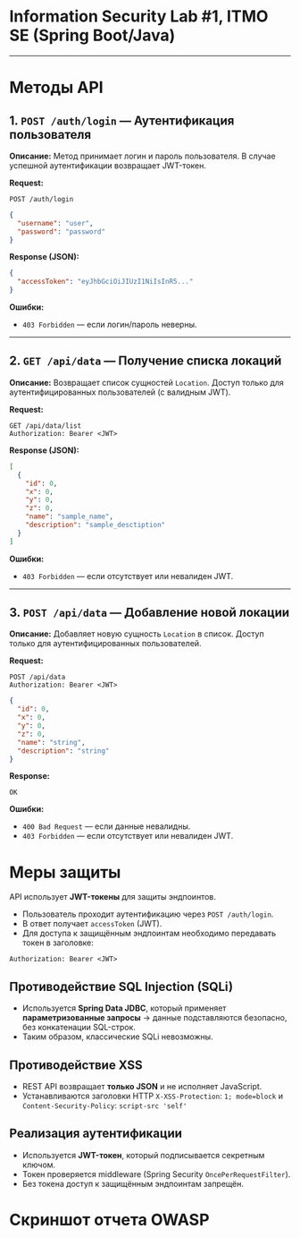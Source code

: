 # Information Security Lab #1, ITMO SE (Spring Boot/Java)

---

# Методы API

## 1. `POST /auth/login` — Аутентификация пользователя

**Описание:**
Метод принимает логин и пароль пользователя. В случае успешной аутентификации возвращает JWT-токен.

**Request:**

```http
POST /auth/login
```

```json
{
  "username": "user",
  "password": "password"
}
```

**Response (JSON):**

```json
{
  "accessToken": "eyJhbGciOiJIUzI1NiIsInR5..."
}
```

**Ошибки:**

* `403 Forbidden` — если логин/пароль неверны.

---

## 2. `GET /api/data` — Получение списка локаций

**Описание:**
Возвращает список сущностей `Location`. Доступ только для аутентифицированных пользователей (с валидным JWT).

**Request:**

```http
GET /api/data/list
Authorization: Bearer <JWT>
```

**Response (JSON):**

```json
[
  {
    "id": 0,
    "x": 0,
    "y": 0,
    "z": 0,
    "name": "sample_name",
    "description": "sample_desctiption"
  }
]
```

**Ошибки:**

* `403 Forbidden` — если отсутствует или невалиден JWT.

---

## 3. `POST /api/data` — Добавление новой локации

**Описание:**
Добавляет новую сущность `Location` в список. Доступ только для аутентифицированных пользователей.

**Request:**

```http
POST /api/data
Authorization: Bearer <JWT>
```

```json
{
  "id": 0,
  "x": 0,
  "y": 0,
  "z": 0,
  "name": "string",
  "description": "string"
}
```

**Response:**

```
OK
```

**Ошибки:**

* `400 Bad Request` — если данные невалидны.
* `403 Forbidden` — если отсутствует или невалиден JWT.

# Меры защиты

API использует **JWT-токены** для защиты эндпоинтов.

* Пользователь проходит аутентификацию через `POST /auth/login`.
* В ответ получает `accessToken` (JWT).
* Для доступа к защищённым эндпоинтам необходимо передавать токен в заголовке:

```http
Authorization: Bearer <JWT>
```

## Противодействие SQL Injection (SQLi)

* Используется **Spring Data JDBC**, который применяет **параметризованные запросы** → данные подставляются безопасно, без конкатенации SQL-строк.
* Таким образом, классические SQLi невозможны.

## Противодействие XSS

* REST API возвращает **только JSON** и не исполняет JavaScript.
* Устанавливаются заголовки HTTP `X-XSS-Protection`: `1; mode=block` и `Content-Security-Policy`: `script-src 'self'`

## Реализация аутентификации

* Используется **JWT-токен**, который подписывается секретным ключом.
* Токен проверяется middleware (Spring Security `OncePerRequestFilter`).
* Без токена доступ к защищённым эндпоинтам запрещён.

# Скриншот отчета OWASP

